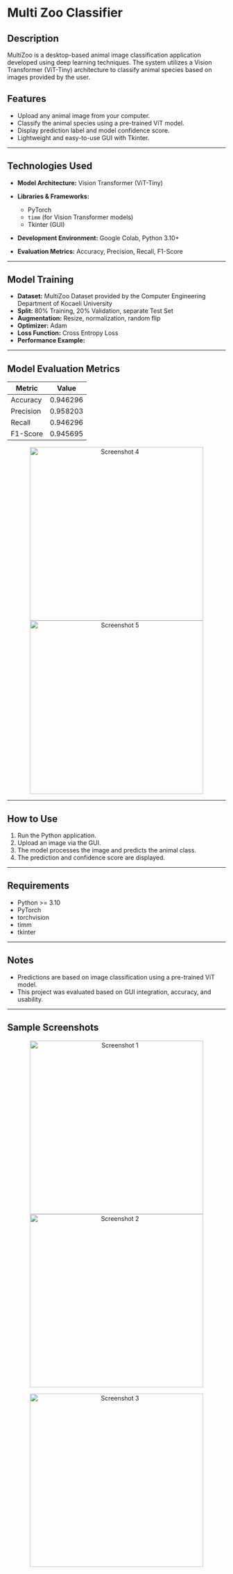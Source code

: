 # Multi Zoo Classifier

##  Description

MultiZoo is a desktop-based animal image classification application developed using deep learning techniques. The system utilizes a Vision Transformer (ViT-Tiny) architecture to classify animal species based on images provided by the user.

##  Features

* Upload any animal image from your computer.
* Classify the animal species using a pre-trained ViT model.
* Display prediction label and model confidence score.
* Lightweight and easy-to-use GUI with Tkinter.


---

##  Technologies Used

* **Model Architecture:** Vision Transformer (ViT-Tiny)
* **Libraries & Frameworks:**

  * PyTorch
  * `timm` (for Vision Transformer models)
  * Tkinter (GUI)
* **Development Environment:** Google Colab, Python 3.10+
* **Evaluation Metrics:** Accuracy, Precision, Recall, F1-Score

---

##  Model Training

* **Dataset:** MultiZoo Dataset provided by the Computer Engineering Department of Kocaeli University
* **Split:** 80% Training, 20% Validation, separate Test Set
* **Augmentation:** Resize, normalization, random flip
* **Optimizer:** Adam
* **Loss Function:** Cross Entropy Loss
* **Performance Example:**
---
##  Model Evaluation Metrics

| Metric     | Value     |
|------------|-----------|
| Accuracy   | 0.946296  |
| Precision  | 0.958203  |
| Recall     | 0.946296  |
| F1-Score   | 0.945695  |

<p align="center">
  <img src="https://github.com/user-attachments/assets/2c0993b4-eff0-4218-87ff-5ee33b170412" width="400" alt="Screenshot 4" />
  <img src="https://github.com/user-attachments/assets/aa041af8-08bb-4c8e-8c81-93368dd427ad" width="400" alt="Screenshot 5" />
</p>

---

##  How to Use

1. Run the Python application.
2. Upload an image via the GUI.
3. The model processes the image and predicts the animal class.
4. The prediction and confidence score are displayed.

---

##  Requirements

* Python >= 3.10
* PyTorch
* torchvision
* timm
* tkinter

---

##  Notes

* Predictions are based on image classification using a pre-trained ViT model.
* This project was evaluated based on GUI integration, accuracy, and usability.

---


##  Sample Screenshots
<p align="center">
  <img src="https://github.com/user-attachments/assets/40342c7a-b46d-4e45-be66-f4b33a853302" width="400" alt="Screenshot 1" />
  <img src="https://github.com/user-attachments/assets/58fbea59-1a52-4667-b97e-d2689ffe257f" width="400" alt="Screenshot 2" />
</p>
<p align="center">
  <img src="https://github.com/user-attachments/assets/a675b640-79d6-45e1-8144-41af434c184a" width="400" alt="Screenshot 3" />
</p>


